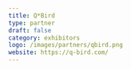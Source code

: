 ```yaml
---
title: Q*Bird
type: partner
draft: false
category: exhibitors
logo: /images/partners/qbird.png
website: https://q-bird.com/
---
```

